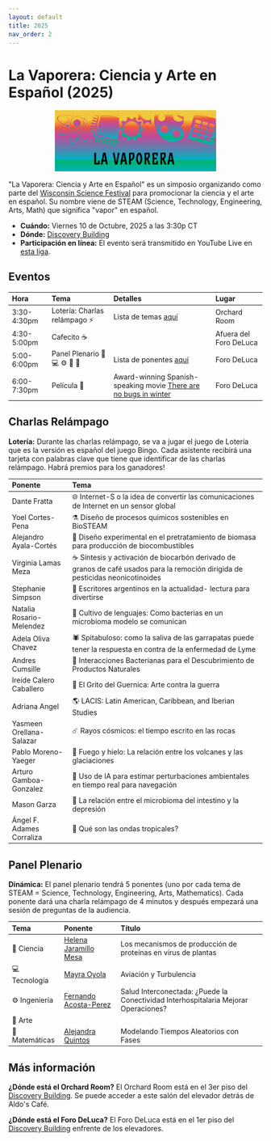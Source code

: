 ```yaml
---
layout: default
title: 2025
nav_order: 2
---
```


# La Vaporera: Ciencia y Arte en Español (2025)

<div style="text-align: center;">
    <img src="assets/pics/Vaporera8.png" width="320">
</div>

"La Vaporera: Ciencia y Arte en Español" es un simposio organizando como parte del [Wisconsin Science Festival](https://www.wisconsinsciencefest.org/) para promocionar la ciencia y el arte en español. Su nombre viene de STEAM (Science, Technology, Engineering, Arts, Math) que significa "vapor" en español.

- **Cuándo:** Viernes 10 de Octubre, 2025 a las 3:30p CT
- **Dónde:** [Discovery Building](https://goo.gl/maps/AeCdxxd4Qx1BGH9k6)
- **Participación en línea:** El evento será transmitido en YouTube Live en [esta liga]().

## Eventos

| Hora | Tema | Detalles | Lugar |
| :--- | :--- | :---  | :--- |
| 3:30-4:30pm | Lotería: Charlas relámpago ⚡️ | Lista de temas [aquí](#charlas) | Orchard Room |
| 4:30-5:00pm | Cafecito ☕️ | | Afuera del Foro DeLuca |
| 5:00-6:00pm | Panel Plenario 🧪 💻 ⚙️ 🎨 🧮 | Lista de ponentes [aquí](#panel) | Foro DeLuca |
| 6:00-7:30pm | Película 🎥 | Award-winning Spanish-speaking movie [There are no bugs in winter](https://alfalfita-productions.github.io/there-are-no-bugs-in-winter/) | Foro DeLuca |

## <a name="charlas"></a>Charlas Relámpago

**Lotería:** Durante las charlas relámpago, se va a jugar el juego de Lotería que es la versión es español del juego Bingo. Cada asistente recibirá una tarjeta con palabras clave que tiene que identificar de las charlas relámpago. Habrá premios para los ganadores!

| Ponente | Tema |
| :--- | :--- |
| Dante Fratta | 🌐 Internet-S o la idea de convertir las comunicaciones de Internet en un sensor global |
| Yoel Cortes-Pena	| ⚗️ Diseño de procesos quimicos sostenibles en BioSTEAM |
| Alejandro Ayala-Cortés | 🌱 Diseño experimental en el pretratamiento de biomasa para producción de biocombustibles |
| Virginia Lamas Meza | ☕ Síntesis y activación de biocarbón derivado de granos de café usados para la remoción dirigida de pesticidas neonicotinoides |
| Stephanie Simpson	| 📖 Escritores argentinos en la actualidad- lectura para divertirse |
| Natalia Rosario-Melendez	| 🦠 Cultivo de lenguajes: Como bacterias en un microbioma modelo se comunican |
| Adela Oliva Chavez | 🕷️ Spitabuloso: como la saliva de las garrapatas puede tener la respuesta en contra de la enfermedad de Lyme |
| Andres Cumsille | 🔬 Interacciones Bacterianas para el Descubrimiento de Productos Naturales |
| Ireide Calero Caballero | 🎨 El Grito del Guernica: Arte contra la guerra |
| Adriana Angel	| 🌎 LACIS: Latin American, Caribbean, and Iberian Studies |
| Yasmeen Orellana-Salazar | ☄️ Rayos cósmicos: el tiempo escrito en las rocas |
| Pablo Moreno-Yaeger | 🌋 Fuego y hielo: La relación entre los volcanes y las glaciaciones |
| Arturo Gamboa-Gonzalez | 🤖 Uso de IA para estimar perturbaciones ambientales en tiempo real para navegación |
| Mason Garza | 🧠 La relación entre el microbioma del intestino y la depresión |
| Ángel F. Adames Corraliza | 🌊 Qué son las ondas tropicales? |

## <a name="panel"></a>Panel Plenario

**Dinámica:** El panel plenario tendrá 5 ponentes (uno por cada tema de STEAM = Science, Technology, Engineering, Arts, Mathematics). Cada ponente dará una charla relámpago de 4 minutos y después empezará una sesión de preguntas de la audiencia.

| Tema | Ponente | Título |
| :--- | :--- | :---  |
| 🧪 Ciencia | [Helena Jaramillo Mesa](https://morgridge.org/profile/helena-jaramillo-mesa/) | Los mecanismos de producción de proteínas en virus de plantas |
| 💻 Tecnología | [Mayra Oyola](https://www.aos.wisc.edu/faculty/Oyola-Merced/) | Aviación y Turbulencia |
| ⚙️ Ingeniería | [Fernando Acosta-Perez](https://sites.google.com/wisc.edu/facostaperez/home) | Salud Interconectada: ¿Puede la Conectividad Interhospitalaria Mejorar Operaciones? |
| 🎨 Arte | |
| 🧮 Matemáticas | [Alejandra Quintos](https://alejandraquintos.com/) | Modelando Tiempos Aleatorios con Fases |


## Más información

**¿Dónde está el Orchard Room?**
El Orchard Room está en el 3er piso del [Discovery Building](https://goo.gl/maps/AeCdxxd4Qx1BGH9k6). Se puede acceder a este salón del elevador detrás de Aldo's Café.

**¿Dónde está el Foro DeLuca?**
El Foro DeLuca está en el 1er piso del [Discovery Building](https://goo.gl/maps/AeCdxxd4Qx1BGH9k6) enfrente de los elevadores.